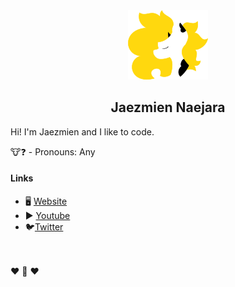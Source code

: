 <div align="center">
    <img src="https://raw.githubusercontent.com/Jaezmien/Jaezmien/master/images/logo.png">
    <h2>Jaezmien Naejara</h2>
</div>

Hi! I'm Jaezmien and I like to code.

🐮❓ - Pronouns: Any


#### Links

- 🖥 [Website](https://melody.heysora.net/)
- ▶ [Youtube](https://www.youtube.com/channel/UCTXYVbsNeYEZfYEv6YaWc8A)
- 🐦[Twitter](https://twitter.com/jaezmien)

<br><br>
❤ 🐄 ❤

<!--
**Jaezmien/Jaezmien** is a ✨ _special_ ✨ repository because its `README.md` (this file) appears on your GitHub profile.

Here are some ideas to get you started:

- 🔭 I’m currently working on ...
- 🌱 I’m currently learning ...
- 👯 I’m looking to collaborate on ...
- 🤔 I’m looking for help with ...
- 💬 Ask me about ...
- 📫 How to reach me: ...
- 😄 Pronouns: ...
- ⚡ Fun fact: ...
-->
